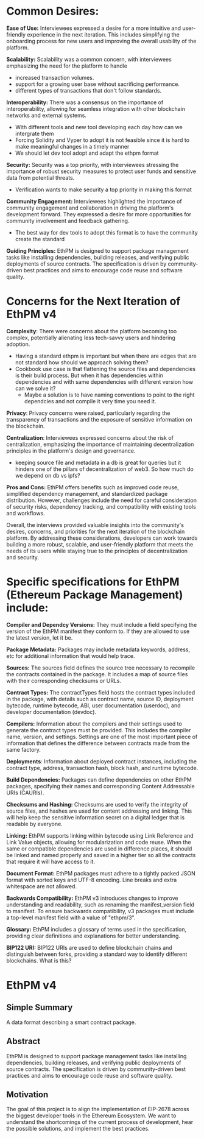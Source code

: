 # Common Desires:

**Ease of Use:** Interviewees expressed a desire for a more intuitive and user-friendly experience in the next iteration. This includes simplifying the onboarding process for new users and improving the overall usability of the platform.

**Scalability:** Scalability was a common concern, with interviewees emphasizing the need for the platform to handle 
* increased transaction volumes. 
* support for a growing user base without sacrificing performance.
* different types of transactions that don't follow standards.  

**Interoperability:** There was a consensus on the importance of interoperability, allowing for seamless integration with other blockchain networks and external systems.
* With different tools and new tool developing each day how can we intergrate them
* Forcing Solidity and Vyper to adopt it is not feasible since it is hard to make meaningful changes in a timely manner
* We should let dev tool adopt and adapt the ethpm format

**Security:** Security was a top priority, with interviewees stressing the importance of robust security measures to protect user funds and sensitive data from potential threats.
* Verification wants to make security a top priority in making this format

**Community Engagement:** Interviewees highlighted the importance of community engagement and collaboration in driving the platform's development forward. They expressed a desire for more opportunities for community involvement and feedback gathering.
* The best way for dev tools to adopt this format is to have the community create the standard

**Guiding Principles:** EthPM is designed to support package management tasks like installing dependencies, building releases, and verifying public deployments of source contracts. The specification is driven by community-driven best practices and aims to encourage code reuse and software quality.


# Concerns for the Next Iteration of EthPM v4

**Complexity**: There were concerns about the platform becoming too complex, potentially alienating less tech-savvy users and hindering adoption.
* Having a standard ethpm is important but when there are edges that are not standard how should we approach solving them?
* Cookbook use case is that flattening the source files and dependencies is their build process. But when it has dependencies within dependencies and with same dependencies with different version how can we solve it?
    * Maybe a solution is to have naming conventions to point to the right dependcies and not compile it very time you need it. 


**Privacy**: Privacy concerns were raised, particularly regarding the transparency of transactions and the exposure of sensitive information on the blockchain.

**Centralization**: Interviewees expressed concerns about the risk of centralization, emphasizing the importance of maintaining decentralization principles in the platform's design and governance.
* keeping source file and metadata in a db is great for queries but it hinders one of the pillars of decentralization of web3. So how much do we depend on db vs ipfs?

**Pros and Cons:** EthPM offers benefits such as improved code reuse, simplified dependency management, and standardized package distribution. However, challenges include the need for careful consideration of security risks, dependency tracking, and compatibility with existing tools and workflows.

Overall, the interviews provided valuable insights into the community's desires, concerns, and priorities for the next iteration of the blockchain platform. By addressing these considerations, developers can work towards building a more robust, scalable, and user-friendly platform that meets the needs of its users while staying true to the principles of decentralization and security.


# Specific specifications for EthPM (Ethereum Package Management) include:

**Compiler and Dependcy Versions:** They must include a field specifying the version of the EthPM manifest they conform to. If they are allowed to use the latest version, let it be. 

**Package Metadata:** Packages may include metadata keywords, address, etc for additional information that would help trace.

**Sources:** The sources field defines the source tree necessary to recompile the contracts contained in the package. It includes a map of source files with their corresponding checksums or URLs.

**Contract Types:** The contractTypes field hosts the contract types included in the package, with details such as contract name, source ID, deployment bytecode, runtime bytecode, ABI, user documentation (userdoc), and developer documentation (devdoc).

**Compilers:** Information about the compilers and their settings used to generate the contract types must be provided. This includes the compiler name, version, and settings. Settings are one of the most important piece of information that defines the difference between contracts made from the same factory.

**Deployments**: Information about deployed contract instances, including the contract type, address, transaction hash, block hash, and runtime bytecode.

**Build Dependencies:** Packages can define dependencies on other EthPM packages, specifying their names and corresponding Content Addressable URIs (CAURIs).

**Checksums and Hashing:** Checksums are used to verify the integrity of source files, and hashes are used for content addressing and linking. This will help keep the sensitive information secret on a digital ledger that is readable by everyone.

**Linking:** EthPM supports linking within bytecode using Link Reference and Link Value objects, allowing for modularization and code reuse. When the same or compatible dependencies are used in difference places, it should be linked and named properly and saved in a higher tier so all the contracts that require it will have access to it. 


**Document Format:** EthPM packages must adhere to a tightly packed JSON format with sorted keys and UTF-8 encoding. Line breaks and extra whitespace are not allowed.

**Backwards Compatibility:** EthPM v3 introduces changes to improve understanding and readability, such as renaming the manifest_version field to manifest. To ensure backwards compatibility, v3 packages must include a top-level manifest field with a value of "ethpm/3".

**Glossary:** EthPM includes a glossary of terms used in the specification, providing clear definitions and explanations for better understanding.

**BIP122 URI:** BIP122 URIs are used to define blockchain chains and distinguish between forks, providing a standard way to identify different blockchains. What is this?


# EthPM v4

## Simple Summary
A data format describing a smart contract package.

## Abstract
EthPM is designed to support package management tasks like installing dependencies, building releases, and verifying public deployments of source contracts. The specification is driven by community-driven best practices and aims to encourage code reuse and software quality.

## Motivation
The goal of this project is to align the implementation of EIP-2678 across the biggest developer tools in the Ethereum Ecosystem. We want to understand the shortcomings of the current process of development, hear the possible solutions, and implement the best practices.


